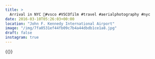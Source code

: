 ```yaml
---
title: >
  Arrival in NYC 🛬#vsco #VSCOfilm #travel #aerialphotography #nyc
date: 2016-03-10T05:26:03+00:00
location: "John F. Kennedy International Airport"
image: "/img/7fa0531ef44fb09c7b4a44dbdb1ce1a8.jpg"
draft: false
instagram: true
---
```


{{<photo src="/img/7fa0531ef44fb09c7b4a44dbdb1ce1a8.jpg">}}
